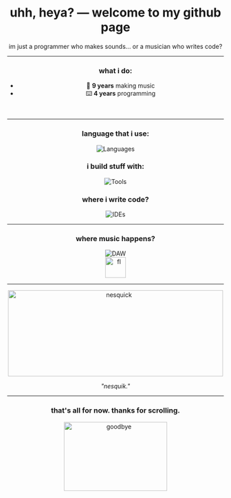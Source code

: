 <h1 align="center">uhh, heya? — welcome to my github page</h1>
<p align="center">im just a programmer who makes sounds... or a musician who writes code?</p>

---

<div align="center">

### what i do:

- 🎹 **9 years** making music
- ⌨️ **4 years** programming

<br/>

---

### language that i use:
  
![Languages](https://skillicons.dev/icons?i=haxe,cpp,cs,py,java,js,lua)

### i build stuff with:

![Tools](https://skillicons.dev/icons?i=haxeflixel,unity,dotnet,qt,godot)

### where i write code?

![IDEs](https://skillicons.dev/icons?i=vscode,visualstudio,idea)

---

### where music happens?
  
![DAW](https://skillicons.dev/icons?i=ableton)  
<img src="https://github.com/user-attachments/assets/306d0967-e244-4e41-aba4-c2d3c69cffbc" width="48" height="48" alt="fl" />
<br/>

---

<img src="https://github.com/user-attachments/assets/24c78a2e-2249-4e44-a4a0-4f47fba4936a" width="500" height="200" alt="nesquick" />
<p><i>"nesquik."</i></p>

---

### that's all for now. thanks for scrolling.
<img src="https://github.com/user-attachments/assets/7c53e2e9-25fc-4dfe-9bc0-04e9721904c4" width="240" height="160" alt="goodbye" />

</div>

